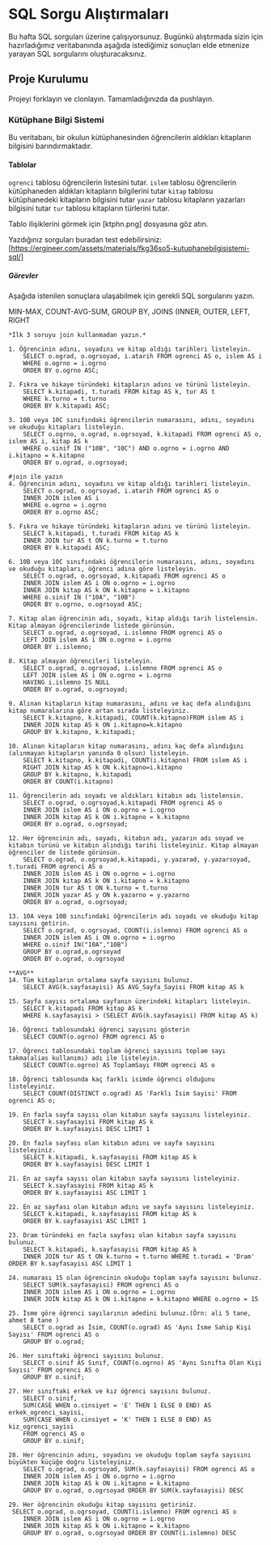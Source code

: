 # SQL Sorgu Alıştırmaları

Bu hafta SQL sorguları üzerine çalışıyorsunuz. Bugünkü alıştırmada sizin için hazırladığımız veritabanında aşağıda istediğimiz sonuçları elde etmenize yarayan SQL sorgularını oluşturacaksınız.

## Proje Kurulumu
Projeyi forklayın ve clonlayın. Tamamladığınızda da pushlayın.

### Kütüphane Bilgi Sistemi

Bu veritabanı, bir okulun kütüphanesinden öğrencilerin aldıkları kitapların bilgisini barındırmaktadır.

#### Tablolar 
`ogrenci` tablosu öğrencilerin listesini tutar.
`islem` tablosu öğrencilerin kütüphaneden aldıkları kitapların bilgilerini tutar
`kitap` tablosu kütüphanedeki kitapların bilgisini tutar
`yazar` tablosu kitapların yazarları bilgisini tutar
`tur` tablosu kitapların türlerini tutar.

Tablo ilişiklerini görmek için [ktphn.png] dosyasına göz atın.

Yazdığınız sorguları buradan test edebilirsiniz: [https://ergineer.com/assets/materials/fkg36so5-kutuphanebilgisistemi-sql/]


##### Görevler
Aşağıda istenilen sonuçlara ulaşabilmek için gerekli SQL sorgularını yazın. 


MIN-MAX, COUNT-AVG-SUM, GROUP BY, JOINS (INNER, OUTER, LEFT, RIGHT

	*İlk 3 soruyu join kullanmadan yazın.*
 
	1. Öğrencinin adını, soyadını ve kitap aldığı tarihleri listeleyin.  
		SELECT o.ograd, o.ogrsoyad, i.atarih FROM ogrenci AS o, islem AS i 
		WHERE o.ogrno = i.ogrno 
		ORDER BY o.ogrno ASC;

	2. Fıkra ve hikaye türündeki kitapların adını ve türünü listeleyin.
		SELECT k.kitapadi, t.turadi FROM kitap AS k, tur AS t 
   		WHERE k.turno = t.turno 
        ORDER BY k.kitapadi ASC; 
	
	3. 10B veya 10C sınıfındaki öğrencilerin numarasını, adını, soyadını ve okuduğu kitapları listeleyin.
		SELECT o.ogrno, o.ograd, o.ogrsoyad, k.kitapadi FROM ogrenci AS o, islem AS i, kitap AS k 
     	WHERE o.sinif IN ("10B", "10C") AND o.ogrno = i.ogrno AND i.kitapno = k.kitapno 
		ORDER BY o.ograd, o.ogrsoyad; 
	  
	#join ile yazın
	4. Öğrencinin adını, soyadını ve kitap aldığı tarihleri listeleyin.
		SELECT o.ograd, o.ogrsoyad, i.atarih FROM ogrenci AS o 
   		INNER JOIN islem AS i 
      	WHERE o.ogrno = i.ogrno
	 	ORDER BY o.ogrno ASC;
	
	5. Fıkra ve hikaye türündeki kitapların adını ve türünü listeleyin.
		SELECT k.kitapadi, t.turadi FROM kitap AS k
   		INNER JOIN tur AS t ON k.turno = t.turno
        ORDER BY k.kitapadi ASC; 
 	
	6. 10B veya 10C sınıfındaki öğrencilerin numarasını, adını, soyadını ve okuduğu kitapları, öğrenci adına göre listeleyin.
		SELECT o.ograd, o.ogrsoyad, k.kitapadi FROM ogrenci AS o 
   		INNER JOIN islem AS i ON o.ogrno = i.ogrno 
      	INNER JOIN kitap AS k ON k.kitapno = i.kitapno 
	 	WHERE o.sinif IN ("10A", "10B") 
    	ORDER BY o.ogrno, o.ogrsoyad ASC;
	
	7. Kitap alan öğrencinin adı, soyadı, kitap aldığı tarih listelensin. Kitap almayan öğrencilerinde listede görünsün.
		SELECT o.ograd, o.ogrsoyad, i.islemno FROM ogrenci AS o 
   		LEFT JOIN islem AS i ON o.ogrno = i.ogrno 
      	ORDER BY i.islemno;
	
	8. Kitap almayan öğrencileri listeleyin.
		SELECT o.ograd, o.ogrsoyad, i.islemno FROM ogrenci AS o 
  		LEFT JOIN islem AS i ON o.ogrno = i.ogrno 
     	HAVING i.islemno IS NULL 
	  	ORDER BY o.ograd, o.ogrsoyad;
	
	9. Alınan kitapların kitap numarasını, adını ve kaç defa alındığını kitap numaralarına göre artan sırada listeleyiniz.
		SELECT k.kitapno, k.kitapadi, COUNT(k.kitapno)FROM islem AS i 
   		INNER JOIN kitap AS k ON i.kitapno=k.kitapno 
      	GROUP BY k.kitapno, k.kitapadi;
	
	10. Alınan kitapların kitap numarasını, adını kaç defa alındığını (alınmayan kitapların yanında 0 olsun) listeleyin.
		SELECT k.kitapno, k.kitapadi, COUNT(i.kitapno) FROM islem AS i 
		RIGHT JOIN kitap AS k ON k.kitapno=i.kitapno 
		GROUP BY k.kitapno, k.kitapadi 
		ORDER BY COUNT(i.kitapno)

	11. Öğrencilerin adı soyadı ve aldıkları kitabın adı listelensin.
		SELECT o.ograd, o.ogrsoyad,k.kitapadi FROM ogrenci AS o 
		INNER JOIN islem AS i ON o.ogrno = i.ogrno 
		INNER JOIN kitap AS k ON i.kitapno = k.kitapno 
		ORDER BY o.ograd, o.ogrsoyad;
	
	12. Her öğrencinin adı, soyadı, kitabın adı, yazarın adı soyad ve kitabın türünü ve kitabın alındığı tarihi listeleyiniz. Kitap almayan öğrenciler de listede görünsün.
		SELECT o.ograd, o.ogrsoyad,k.kitapadi, y.yazarad, y.yazarsoyad, t.turadi FROM ogrenci AS o 
		INNER JOIN islem AS i ON o.ogrno = i.ogrno 
		INNER JOIN kitap AS k ON i.kitapno = k.kitapno 
		INNER JOIN tur AS t ON k.turno = t.turno 
		INNER JOIN yazar AS y ON k.yazarno = y.yazarno  
		ORDER BY o.ograd, o.ogrsoyad;
	
	13. 10A veya 10B sınıfındaki öğrencilerin adı soyadı ve okuduğu kitap sayısını getirin.
		SELECT o.ograd, o.ogrsoyad, COUNT(i.islemno) FROM ogrenci AS o 
		INNER JOIN islem AS i ON o.ogrno = i.ogrno 
		WHERE o.sinif IN("10A","10B") 
		GROUP BY o.ograd,o.ogrsoyad 
		ORDER BY o.ograd, o.ogrsoyad

	**AVG**
	14. Tüm kitapların ortalama sayfa sayısını bulunuz.
		SELECT AVG(k.sayfasayisi) AS AVG_Sayfa_Sayisi FROM kitap AS k

	15. Sayfa sayısı ortalama sayfanın üzerindeki kitapları listeleyin.
		SELECT k.kitapadi FROM kitap AS k 
		WHERE k.sayfasayisi > (SELECT AVG(k.sayfasayisi) FROM kitap AS k)
	
	16. Öğrenci tablosundaki öğrenci sayısını gösterin
		SELECT COUNT(o.ogrno) FROM ogrenci AS o
	
	17. Öğrenci tablosundaki toplam öğrenci sayısını toplam sayı takma(alias kullanımı) adı ile listeleyin.
		SELECT COUNT(o.ogrno) AS ToplamSayı FROM ogrenci AS o
	
	18. Öğrenci tablosunda kaç farklı isimde öğrenci olduğunu listeleyiniz.
		SELECT COUNT(DISTINCT o.ograd) AS 'Farklı İsim Sayisi' FROM ogrenci AS o;
	
	19. En fazla sayfa sayısı olan kitabın sayfa sayısını listeleyiniz.
		SELECT k.sayfasayisi FROM kitap AS k 
		ORDER BY k.sayfasayisi DESC LIMIT 1
	
	20. En fazla sayfası olan kitabın adını ve sayfa sayısını listeleyiniz.
		SELECT k.kitapadi, k.sayfasayisi FROM kitap AS k 
		ORDER BY k.sayfasayisi DESC LIMIT 1
	
	21. En az sayfa sayısı olan kitabın sayfa sayısını listeleyiniz.
		SELECT k.sayfasayisi FROM kitap AS k 
		ORDER BY k.sayfasayisi ASC LIMIT 1
	
	22. En az sayfası olan kitabın adını ve sayfa sayısını listeleyiniz.
		SELECT k.kitapadi, k.sayfasayisi FROM kitap AS k 
		ORDER BY k.sayfasayisi ASC LIMIT 1
	
	23. Dram türündeki en fazla sayfası olan kitabın sayfa sayısını bulunuz.
		SELECT k.kitapadi, k.sayfasayisi FROM kitap AS k 
		INNER JOIN tur AS t ON k.turno = t.turno WHERE t.turadi = 'Dram' ORDER BY k.sayfasayisi ASC LIMIT 1
	
	24. numarası 15 olan öğrencinin okuduğu toplam sayfa sayısını bulunuz.
		SELECT SUM(k.sayfasayisi) FROM ogrenci AS o  
		INNER JOIN islem AS i ON o.ogrno = i.ogrno 
		INNER JOIN kitap AS k ON i.kitapno = k.kitapno WHERE o.ogrno = 15
	
	25. İsme göre öğrenci sayılarının adedini bulunuz.(Örn: ali 5 tane, ahmet 8 tane )
		SELECT o.ograd as İsim, COUNT(o.ograd) AS 'Aynı İsme Sahip Kişi Sayısı' FROM ogrenci AS o 
		GROUP BY o.ograd;
	
	26. Her sınıftaki öğrenci sayısını bulunuz.
		SELECT o.sinif AS Sınıf, COUNT(o.ogrno) AS 'Aynı Sınıfta Olan Kişi Sayısı' FROM ogrenci AS o 
		GROUP BY o.sinif;
	
	27. Her sınıftaki erkek ve kız öğrenci sayısını bulunuz.
		SELECT o.sinif, 
		SUM(CASE WHEN o.cinsiyet = 'E' THEN 1 ELSE 0 END) AS erkek_ogrenci_sayisi,
		SUM(CASE WHEN o.cinsiyet = 'K' THEN 1 ELSE 0 END) AS kiz_ogrenci_sayisi
		FROM ogrenci AS o
		GROUP BY o.sinif;
	
	28. Her öğrencinin adını, soyadını ve okuduğu toplam sayfa sayısını büyükten küçüğe doğru listeleyiniz.
		SELECT o.ograd, o.ogrsoyad, SUM(k.sayfasayisi) FROM ogrenci AS o 
		INNER JOIN islem AS i ON o.ogrno = i.ogrno 
		INNER JOIN kitap AS k ON i.kitapno = k.kitapno 
		GROUP BY o.ograd, o.ogrsoyad ORDER BY SUM(k.sayfasayisi) DESC
	
	29. Her öğrencinin okuduğu kitap sayısını getiriniz.
	 SELECT o.ograd, o.ogrsoyad, COUNT(i.islemno) FROM ogrenci AS o 
		INNER JOIN islem AS i ON o.ogrno = i.ogrno 
		INNER JOIN kitap AS k ON i.kitapno = k.kitapno 
		GROUP BY o.ograd, o.ogrsoyad ORDER BY COUNT(i.islemno) DESC


